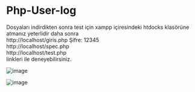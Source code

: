 # Php-User-log
Dosyaları indirdikten sonra test için xampp içiresindeki htdocks klasörüne atmanız yeterlidir daha sonra                        
http://localhost/giris.php Şifre: 12345                        
http://localhost/spec.php        
http://localhost/test.php        
linkleri ile deneyebilirsiniz.  

![image](https://github.com/Muharrem652/Php-User-log/assets/101968753/2cba715d-cdb2-4d02-b481-c5a8a4cb74cc)


![image](https://github.com/Muharrem652/Php-User-log/assets/101968753/9d9705d1-847f-40d9-aacb-ee7ceed77f38)
